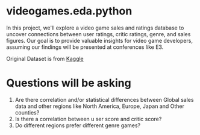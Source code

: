 # videogames.eda.python
In this project, we'll explore a video game sales and ratings database to uncover connections between user ratings, critic ratings, genre, and sales figures. Our goal is to provide valuable insights for video game developers, assuming our findings will be presented at conferences like E3.

Original Dataset is from [Kaggle]

[Kaggle]:https://www.kaggle.com/datasets/rush4ratio/video-game-sales-with-ratings/download?datasetVersionNumber=2

# **Questions will be asking**
1.	Are there correlation and/or statistical differences between Global sales data and other regions like North America, Europe, Japan and Other counties? 
2.	Is there a correlation between u ser score and critic score? 
3.	Do different regions prefer different genre games? 



